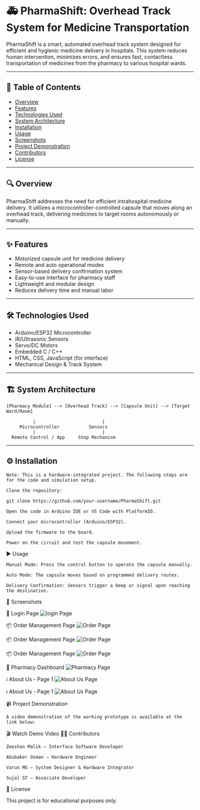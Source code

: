
# 🚑 PharmaShift: Overhead Track System for Medicine Transportation

PharmaShift is a smart, automated overhead track system designed for efficient and hygienic medicine delivery in hospitals. This system reduces human intervention, minimizes errors, and ensures fast, contactless transportation of medicines from the pharmacy to various hospital wards.

---

## 📌 Table of Contents

- [Overview](#-overview)
- [Features](#-features)
- [Technologies Used](#-technologies-used)
- [System Architecture](#-system-architecture)
- [Installation](#-installation)
- [Usage](#-usage)
- [Screenshots](#-screenshots)
- [Project Demonstration](#-project-demonstration)
- [Contributors](#-contributors)
- [License](#-license)

---

## 🔍 Overview

PharmaShift addresses the need for efficient intrahospital medicine delivery. It utilizes a microcontroller-controlled capsule that moves along an overhead track, delivering medicines to target rooms autonomously or manually.

---

## ✨ Features

- Motorized capsule unit for medicine delivery  
- Remote and auto operational modes  
- Sensor-based delivery confirmation system  
- Easy-to-use interface for pharmacy staff  
- Lightweight and modular design  
- Reduces delivery time and manual labor  

---

## 🛠 Technologies Used

- Arduino/ESP32 Microcontroller  
- IR/Ultrasonic Sensors  
- Servo/DC Motors  
- Embedded C / C++  
- HTML, CSS, JavaScript (for interface)  
- Mechanical Design & Track System  

---

## 🏗 System Architecture

```plaintext
[Pharmacy Module] --> [Overhead Track] --> [Capsule Unit] --> [Target Ward/Room]

          |                         |
     Microcontroller           Sensors
          |                         |
  Remote Control / App     Stop Mechanism

```
---

## ⚙️ Installation

    Note: This is a hardware-integrated project. The following steps are for the code and simulation setup.

    Clone the repository:

    git clone https://github.com/your-username/PharmaShift.git

    Open the code in Arduino IDE or VS Code with PlatformIO.

    Connect your microcontroller (Arduino/ESP32).

    Upload the firmware to the board.

    Power on the circuit and test the capsule movement.

▶️ Usage

    Manual Mode: Press the control button to operate the capsule manually.

    Auto Mode: The capsule moves based on programmed delivery routes.

    Delivery Confirmation: Sensors trigger a beep or signal upon reaching the destination.

📸 Screenshots


🔐 Login Page
![login Page](scrrenshots/loginPage.png)

📦 Order Management Page
![Order Page](scrrenshots/OrderPage.png)

📦 Order Management Page
![Order Page](scrrenshots/OrderDetails.png)

📦 Order Management Page
![Order Page](scrrenshots/newOrder.png)

🏥 Pharmacy Dashboard
![Pharmacy Page](scrrenshots/PharmactyPage.png)

ℹ️ About Us - Page 1
![About Us Page](scrrenshots/AboutUsPage.png)

ℹ️ About Us - Page 1
![About Us Page](scrrenshots/AboutUsPage2.png)


📹 Project Demonstration

    A video demonstration of the working prototype is available at the link below:

🎬 Watch Demo Video
👨‍💻 Contributors

    Zeeshan Malik – Interface Software Developer

    Abubaker Osman – Hardware Engineer

    Varun MG – System Designer & Hardware Integrator

    Sujal ST – Associate Developer

📜 License

This project is for educational purposes only.
